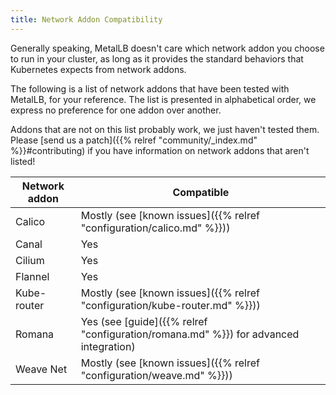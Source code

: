 ```yaml
---
title: Network Addon Compatibility
---
```


Generally speaking, MetalLB doesn't care which network addon you
choose to run in your cluster, as long as it provides the standard
behaviors that Kubernetes expects from network addons.

The following is a list of network addons that have been tested with
MetalLB, for your reference. The list is presented in alphabetical
order, we express no preference for one addon over another.

Addons that are not on this list probably work, we just haven't tested
them. Please
[send us a patch]({{% relref "community/_index.md" %}}#contributing) if you
have information on network addons that aren't listed!

Network addon | Compatible
--------------|---------------
Calico        | Mostly (see [known issues]({{% relref "configuration/calico.md" %}}))
Canal         | Yes
Cilium        | Yes
Flannel       | Yes
Kube-router   | Mostly (see [known issues]({{% relref "configuration/kube-router.md" %}}))
Romana        | Yes (see [guide]({{% relref "configuration/romana.md" %}}) for advanced integration)
Weave Net     | Mostly (see [known issues]({{% relref "configuration/weave.md" %}}))

